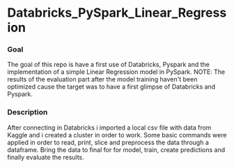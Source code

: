 # Databricks_PySpark_Linear_Regression

### Goal
The goal of this repo is have a first use of Databricks, Pyspark and the implementation of a simple Linear Regression model in PySpark.
NOTE: The results of the evaluation part after the model training haven't been optimized cause the target was to have a first glimpse of Databricks and Pyspark. 

### Description
After connecting in Databricks i imported a local csv file with data from Kaggle and i created a cluster in order to work.
Some basic commands were applied in order to read, print, slice and preprocess the data through a dataframe.
Bring the data to final for for model, train, create predictions and finally evaluate the results.

